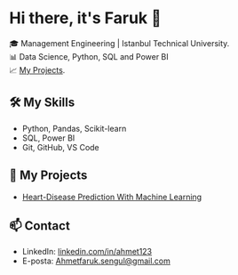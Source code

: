 # Hi there, it's Faruk 👋

🎓 Management Engineering | Istanbul Technical University.  
📊 Data Science, Python, SQL and Power BI  
📈 [My Projects](https://github.com/lightlessy?tab=repositories).  

## 🛠️ My Skills
- Python, Pandas, Scikit-learn
- SQL, Power BI
- Git, GitHub, VS Code

## 📂 My Projects
- [Heart-Disease Prediction With Machine Learning](https://www.kaggle.com/code/ahmetfarukengl/heartdisease)

## 📫 Contact
- LinkedIn: [linkedin.com/in/ahmet123]([https://www.linkedin.com/in/ahmet-faruk-%C5%9Feng%C3%BCl/](https://www.linkedin.com/in/ahmet-faruk-%C5%9Feng%C3%BCl/))
- E-posta: Ahmetfaruk.sengul@gmail.com
